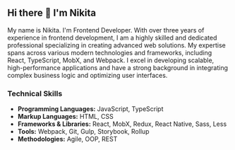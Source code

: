 ## Hi there 👋 I'm Nikita

My name is Nikita. I'm Frontend Developer. With over three years of experience in frontend development, I am a highly skilled and dedicated professional specializing in creating advanced web solutions. My expertise spans across various modern technologies and frameworks, including React, TypeScript, MobX, and Webpack. I excel in developing scalable, high-performance applications and have a strong background in integrating complex business logic and optimizing user interfaces. 

### Technical Skills
- **Programming Languages:** JavaScript, TypeScript
- **Markup Languages:** HTML, CSS
- **Frameworks & Libraries:** React, MobX, Redux, React Native, Sass, Less
- **Tools:** Webpack, Git, Gulp, Storybook, Rollup
- **Methodologies:** Agile, OOP, REST

